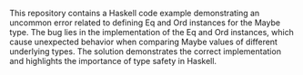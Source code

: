 This repository contains a Haskell code example demonstrating an uncommon error related to defining Eq and Ord instances for the Maybe type. The bug lies in the implementation of the Eq and Ord instances, which cause unexpected behavior when comparing Maybe values of different underlying types.  The solution demonstrates the correct implementation and highlights the importance of type safety in Haskell.